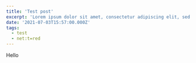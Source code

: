```yaml
---
title: 'Test post'
excerpt: 'Lorem ipsum dolor sit amet, consectetur adipiscing elit, sed do eiusmod tempor incididunt ut labore et dolore magna aliqua. Praesent elementum facilisis leo vel fringilla est ullamcorper eget. At imperdiet dui accumsan sit amet nulla facilities morbi tempus.'
date: '2021-07-03T15:57:00.000Z'
tags:
  - test
  - net:t=red
---
```


Hello
